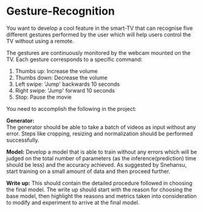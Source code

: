 # Gesture-Recognition
You want to develop a cool feature in the smart-TV that can recognise five different gestures performed by the user which will help users control the TV without using a remote.

The gestures are continuously monitored by the webcam mounted on the TV. Each gesture corresponds to a specific command:

1. Thumbs up:  Increase the volume
2. Thumbs down: Decrease the volume
3. Left swipe: 'Jump' backwards 10 seconds
4. Right swipe: 'Jump' forward 10 seconds  
5. Stop: Pause the movie
 
You need to accomplish the following in the project:

**Generator:**  
The generator should be able to take a batch of videos as input without any error. Steps like cropping, resizing and normalization should be performed successfully.

**Model:** 
Develop a model that is able to train without any errors which will be judged on the total number of parameters (as the inference(prediction) time should be less) and the accuracy achieved. As suggested by Snehansu, start training on a small amount of data and then proceed further.

**Write up:** 
This should contain the detailed procedure followed in choosing the final model. The write up should start with the reason for choosing the base model, then highlight the reasons and metrics taken into consideration to modify and experiment to arrive at the final model. 
